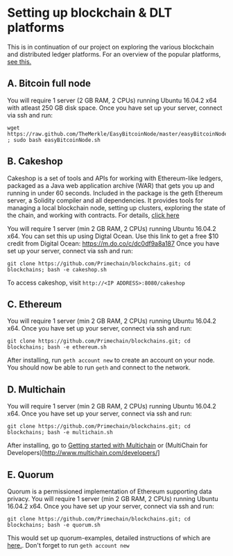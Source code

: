 # Setting up blockchain & DLT platforms
This is in continuation of our project on exploring the various blockchain and distributed ledger platforms. For an overview of the popular platforms, [see this.](https://www.linkedin.com/pulse/16-blockchain-platforms-brief-introduction-rohas-nagpal)

A. Bitcoin full node
-------------------
You will require 1 server (2 GB RAM, 2 CPUs) running Ubuntu 16.04.2 x64 with atleast 250 GB disk space. Once you have set up your server, connect via ssh and run:

    wget https://raw.github.com/TheMerkle/EasyBitcoinNode/master/easyBitcoinNode.sh ; sudo bash easyBitcoinNode.sh 

B. Cakeshop
-------------------
Cakeshop is a set of tools and APIs for working with Ethereum-like ledgers, packaged as a Java web application archive (WAR) that gets you up and running in under 60 seconds. Included in the package is the geth Ethereum server, a Solidity compiler and all dependencies. It provides tools for managing a local blockchain node, setting up clusters, exploring the state of the chain, and working with contracts. For details, [click here](https://github.com/jpmorganchase/cakeshop)

You will require 1 server (min 2 GB RAM, 2 CPUs) running Ubuntu 16.04.2 x64. You can set this up using Digtal Ocean. Use this link to get a free $10 credit from Digital Ocean: https://m.do.co/c/dc0df9a8a187 Once you have set up your server, connect via ssh and run:

    git clone https://github.com/Primechain/blockchains.git; cd blockchains; bash -e cakeshop.sh

To access cakeshop, visit `http://<IP ADDRESS>:8080/cakeshop`

C. Ethereum
-------------------
You will require 1 server (min 2 GB RAM, 2 CPUs) running Ubuntu 16.04.2 x64. Once you have set up your server, connect via ssh and run:

    git clone https://github.com/Primechain/blockchains.git; cd blockchains; bash -e ethereum.sh


After installing, run `geth account new` to create an account on your node. You should now be able to run `geth` and connect to the network.

D. Multichain
-------------------
You will require 1 server (min 2 GB RAM, 2 CPUs) running Ubuntu 16.04.2 x64. Once you have set up your server, connect via ssh and run:

    git clone https://github.com/Primechain/blockchains.git; cd blockchains; bash -e multichain.sh


After installing, go to [Getting started with Multichain](http://www.multichain.com/getting-started/) or (MultiChain for Developers)[http://www.multichain.com/developers/]


E. Quorum
-------------------
Quorum is a permissioned implementation of Ethereum supporting data privacy. You will require 1 server (min 2 GB RAM, 2 CPUs) running Ubuntu 16.04.2 x64. Once you have set up your server, connect via ssh and run:

    git clone https://github.com/Primechain/blockchains.git; cd blockchains; bash -e quorum.sh


This would set up quorum-examples, detailed instructions of which are [here.](https://github.com/jpmorganchase/quorum-examples/blob/master/examples/7nodes/README.md). Don't forget to run `geth account new`






